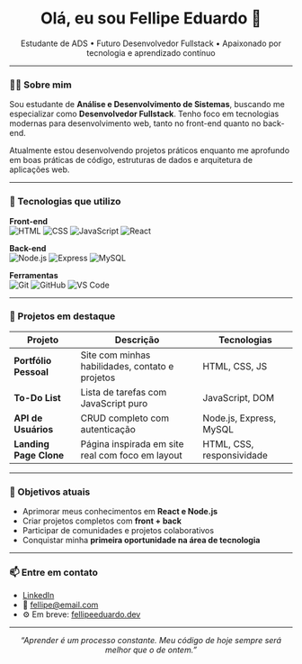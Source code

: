 <h1 align="center">Olá, eu sou Fellipe Eduardo 👋</h1>

<p align="center">
  Estudante de ADS • Futuro Desenvolvedor Fullstack • Apaixonado por tecnologia e aprendizado contínuo
</p>

---

### 👨‍💻 Sobre mim

Sou estudante de **Análise e Desenvolvimento de Sistemas**, buscando me especializar como **Desenvolvedor Fullstack**. Tenho foco em tecnologias modernas para desenvolvimento web, tanto no front-end quanto no back-end.

Atualmente estou desenvolvendo projetos práticos enquanto me aprofundo em boas práticas de código, estruturas de dados e arquitetura de aplicações web.

---

### 🧰 Tecnologias que utilizo

**Front-end**  
![HTML](https://img.shields.io/badge/HTML5-E34F26?style=flat-square&logo=html5&logoColor=white)
![CSS](https://img.shields.io/badge/CSS3-1572B6?style=flat-square&logo=css3&logoColor=white)
![JavaScript](https://img.shields.io/badge/JavaScript-F7DF1E?style=flat-square&logo=javascript&logoColor=black)
![React](https://img.shields.io/badge/React-20232A?style=flat-square&logo=react&logoColor=61DAFB)

**Back-end**  
![Node.js](https://img.shields.io/badge/Node.js-339933?style=flat-square&logo=node-dot-js&logoColor=white)
![Express](https://img.shields.io/badge/Express.js-000000?style=flat-square&logo=express&logoColor=white)
![MySQL](https://img.shields.io/badge/MySQL-00758F?style=flat-square&logo=mysql&logoColor=white)

**Ferramentas**  
![Git](https://img.shields.io/badge/Git-F05032?style=flat-square&logo=git&logoColor=white)
![GitHub](https://img.shields.io/badge/GitHub-181717?style=flat-square&logo=github&logoColor=white)
![VS Code](https://img.shields.io/badge/VS%20Code-007ACC?style=flat-square&logo=visual-studio-code&logoColor=white)

---

### 📌 Projetos em destaque

| Projeto               | Descrição                                           | Tecnologias                     |
|-----------------------|-----------------------------------------------------|---------------------------------|
| **Portfólio Pessoal** | Site com minhas habilidades, contato e projetos     | HTML, CSS, JS                   |
| **To-Do List**        | Lista de tarefas com JavaScript puro                | JavaScript, DOM                 |
| **API de Usuários**   | CRUD completo com autenticação                      | Node.js, Express, MySQL         |
| **Landing Page Clone**| Página inspirada em site real com foco em layout    | HTML, CSS, responsividade       |

---

### 🎯 Objetivos atuais

- Aprimorar meus conhecimentos em **React e Node.js**
- Criar projetos completos com **front + back**
- Participar de comunidades e projetos colaborativos
- Conquistar minha **primeira oportunidade na área de tecnologia**

---

### 📫 Entre em contato

- [LinkedIn](https://linkedin.com/in/fellipeeduardo)
- 📧 fellipe@email.com
- ⚙️ Em breve: [fellipeeduardo.dev](https://fellipeeduardo.dev)

---

<p align="center">
  <em>“Aprender é um processo constante. Meu código de hoje sempre será melhor que o de ontem.”</em>
</p>
